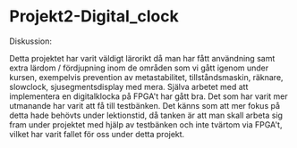 # Projekt2-Digital_clock

Diskussion:


Detta projektet har varit väldigt lärorikt då man har fått användning samt extra lärdom / fördjupning inom de områden som vi gått igenom under kursen, exempelvis prevention av metastabilitet, tillståndsmaskin, räknare, slowclock, sjusegmentsdisplay med mera. Själva arbetet med att implementera en digitalklocka på FPGA't har gått bra. 
Det som har varit mer utmanande har varit att få till testbänken. Det känns som att mer fokus på detta hade behövts under lektionstid, då tanken är att man skall arbeta sig fram under projektet med hjälp av testbänken och inte tvärtom via FPGA't, vilket har varit fallet för oss under detta projekt.
